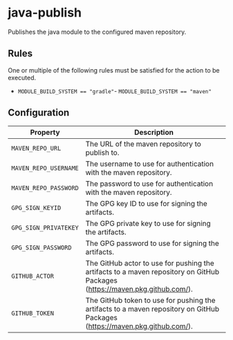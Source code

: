 # java-publish

Publishes the java module to the configured maven repository.


## Rules

One or multiple of the following rules must be satisfied for the action to be executed.

- `MODULE_BUILD_SYSTEM == "gradle"`- `MODULE_BUILD_SYSTEM == "maven"`

## Configuration

| Property | Description |
|---|---|
| `MAVEN_REPO_URL` | The URL of the maven repository to publish to. |
| `MAVEN_REPO_USERNAME` | The username to use for authentication with the maven repository. |
| `MAVEN_REPO_PASSWORD` | The password to use for authentication with the maven repository. |
| `GPG_SIGN_KEYID` | The GPG key ID to use for signing the artifacts. |
| `GPG_SIGN_PRIVATEKEY` | The GPG private key to use for signing the artifacts. |
| `GPG_SIGN_PASSWORD` | The GPG password to use for signing the artifacts. |
| `GITHUB_ACTOR` | The GitHub actor to use for pushing the artifacts to a maven repository on GitHub Packages (https://maven.pkg.github.com/). |
| `GITHUB_TOKEN` | The GitHub token to use for pushing the artifacts to a maven repository on GitHub Packages (https://maven.pkg.github.com/). |

